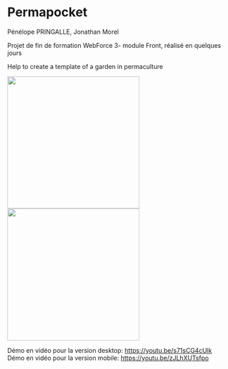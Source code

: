 # Permapocket

Pénélope PRINGALLE, Jonathan Morel

Projet de fin de formation WebForce 3- module Front, réalisé en quelques jours

Help to create a template of a garden in permaculture 

<img src="img/page d'accueil.png" width="300">    <img src="img/drag and drop.png" width="300">

Démo en vidéo pour la version desktop: https://youtu.be/s71sCG4cUlk
Démo en vidéo pour la version mobile: https://youtu.be/zJLhXUTsfpo

